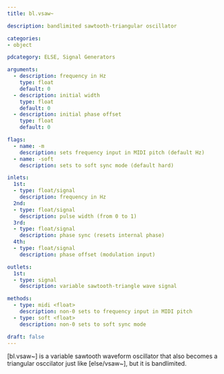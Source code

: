 ```yaml
---
title: bl.vsaw~

description: bandlimited sawtooth-triangular oscillator

categories:
- object

pdcategory: ELSE, Signal Generators

arguments:
  - description: frequency in Hz
    type: float
    default: 0
  - description: initial width
    type: float
    default: 0
  - description: initial phase offset
    type: float
    default: 0

flags:
  - name: -m
    description: sets frequency input in MIDI pitch (default Hz)
  - name: -soft
    description: sets to soft sync mode (default hard)

inlets:
  1st:
  - type: float/signal
    description: frequency in Hz
  2nd:
  - type: float/signal
    description: pulse width (from 0 to 1)
  3rd:
  - type: float/signal
    description: phase sync (resets internal phase)
  4th:
  - type: float/signal
    description: phase offset (modulation input)

outlets:
  1st:
  - type: signal
    description: variable sawtooth-triangle wave signal

methods:
  - type: midi <float>
    description: non-0 sets to frequency input in MIDI pitch
  - type: soft <float>
    description: non-0 sets to soft sync mode

draft: false
---
```


[bl.vsaw~] is a variable sawtooth waveform oscillator that also becomes a triangular osccilator just like [else/vsaw~], but it is bandlimited.
